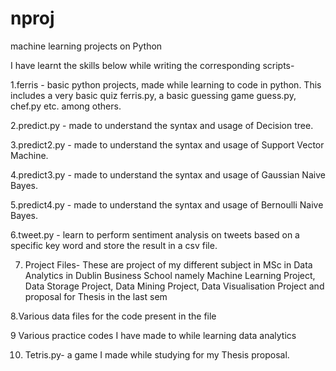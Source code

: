 # nproj
machine learning projects on Python

I have learnt the skills below while writing the corresponding scripts-

1.ferris - basic python projects, made while learning to code in python. This includes a very basic quiz ferris.py, a basic guessing game guess.py, chef.py etc. among others.

2.predict.py - made to understand the syntax and usage of Decision tree.

3.predict2.py - made to understand the syntax and usage of Support Vector Machine.

4.predict3.py - made to understand the syntax and usage of Gaussian Naive Bayes.

5.predict4.py - made to understand the syntax and usage of Bernoulli Naive Bayes.

6.tweet.py - learn to perform sentiment analysis on tweets based on a specific key word and store the result in a csv file.

7. Project Files- These are project of my different subject in MSc in Data Analytics in Dublin Business School namely Machine Learning Project, Data Storage Project, Data Mining Project, Data Visualisation Project and proposal for Thesis in the last sem

8.Various data files for the code present in the file 

9 Various practice codes I have made to while learning data analytics

10. Tetris.py- a game I made while studying for my Thesis proposal.
